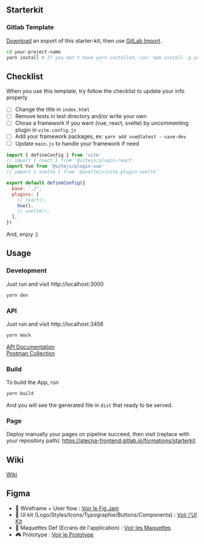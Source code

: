 ## Starterkit

### Gitlab Template

[Download](https://atecna.gitlab.host/frontEnd/formation/starter-kit/download_export) an export of this starter-kit, then use [GitLab Import](https://atecna.gitlab.host/import/gitlab_project/new?namespace_id=451&name=&path=).

```bash
cd your-project-name
yarn install # If you don't have yarn installed, run: npm install -g yarn
```

## Checklist

When you use this template, try follow the checklist to update your info properly

- [ ] Change the title in `index.html`
- [ ] Remove tests in test directory and/or write your own
- [ ] Chose a framework if you want (vue, react, svelte) by uncommenting plugin in `vite.config.js`
- [ ] Add your framework packages, ex: `yarn add vue@latest --save-dev`
- [ ] Update `main.js` to handle your framework if need

```js
import { defineConfig } from 'vite'
// import { react } from '@vitejs/plugin-react'
import Vue from '@vitejs/plugin-vue'
// import { svelte } from '@sveltejs/vite-plugin-svelte'

export default defineConfig({
  base: './',
  plugins: [
    // react(),
    Vue(),
    // svelte(),
  ],
})
```

And, enjoy :)

## Usage

### Development

Just run and visit http://localhost:3000

```bash
yarn dev
```

### API

Just run and visit http://localhost:3456  

```bash
yarn mock
```
[API Documentation](https://app.swaggerhub.com/apis-docs/amelique-atecna/Atecna-workout/1.0.0)  
[Postman Collection](atecna-workout-api.postman_collection.json)

### Build

To build the App, run

```bash
yarn build
```

And you will see the generated file in `dist` that ready to be served.

### Page

Deploy manually your pages on pipeline succeed, then visit (replace with your repository path):  https://atecna-frontend.gitlab.io/formations/starterkit

## Wiki

[Wiki](https://gitlab.com/atecna-frontend/formations/starterkit/-/wikis/home)

## Figma

- 🔧 Wireframe + User flow : [Voir le Fig Jam](https://www.figma.com/file/FSpJMub3WPbZILzmDPanfo/Atelier-Wireframe---Formation-front-end?node-id=0%3A1)
- 🎉 UI kit (Logo/Styles/Icons/Typographie/Buttons/Components) : [Voir l'UI Kit](https://www.figma.com/file/uj1V4siWQmwfGuNuFDHvnb/Library---Formation?node-id=20%3A4107)
- 🎨 Maquettes Def (Ecrans de l'application) : [Voir les Maquettes](https://www.figma.com/file/RnuECqTTyGvtItflD3TKVk/%5BWEB-SPORTIVE%5D-Front-end-starter?node-id=56%3A281)
- 🎮 Prototype : [Voir le Prototype](https://www.figma.com/proto/RnuECqTTyGvtItflD3TKVk/%5BWEB-SPORTIVE%5D-Front-end-starter?page-id=56%3A248&node-id=201%3A1767&viewport=279%2C-3022%2C0.25&scaling=scale-down&starting-point-node-id=201%3A1767)
